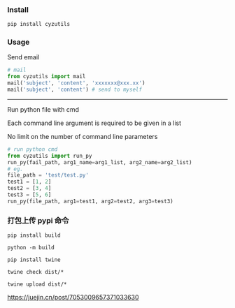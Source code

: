 ### Install

```bash
pip install cyzutils
```

### Usage

Send email

```python
# mail
from cyzutils import mail
mail('subject', 'content', 'xxxxxxx@xxx.xx')
mail('subject', 'content') # send to myself
```

---

Run python file with cmd

Each command line argument is required to be given in a list

No limit on the number of command line parameters

```python
# run python cmd
from cyzutils import run_py
run_py(fail_path, arg1_name=arg1_list, arg2_name=arg2_list)
# eg.
file_path = 'test/test.py'
test1 = [1, 2]
test2 = [3, 4]
test3 = [5, 6]
run_py(file_path, arg1=test1, arg2=test2, arg3=test3)
```

### 打包上传 pypi 命令

```shell
pip install build

python -m build

pip install twine

twine check dist/*

twine upload dist/*
```

https://juejin.cn/post/7053009657371033630